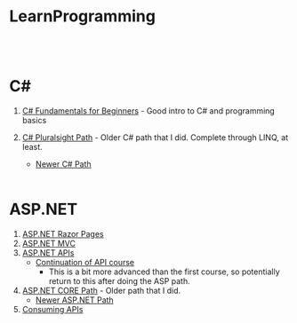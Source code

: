 # LearnProgramming


<br><br>
# C#
1. [C# Fundamentals for Beginners](https://www.youtube.com/watch?v=0QUgvfuKvWU&list=PLb4udlTNRMm5tdPc44p7gtftuyMlC9lNT) 
        - Good intro to C# and programming basics

2. [C# Pluralsight Path](https://app.pluralsight.com/paths/skill/csharp) - Older C# path that I did.  Complete through LINQ, at least.
    - [Newer C# Path](https://app.pluralsight.com/paths/skills/c-10)<br><br>

# ASP.NET
1. [ASP.NET Razor Pages](https://app.pluralsight.com/library/courses/asp-dot-net-core-6-razor-pages-fundamentals/table-of-contents)
2. [ASP.NET MVC](https://app.pluralsight.com/library/courses/asp-dot-net-core-6-fundamentals/table-of-contents)
3. [ASP.NET APIs](https://app.pluralsight.com/library/courses/asp-dot-net-core-6-web-api-fundamentals/table-of-contents)
    - [Continuation of API course](https://app.pluralsight.com/library/courses/asp-dot-net-core-6-web-api-deep-dive/table-of-contents)
        - This is a bit more advanced than the first course, so potentially return to this after doing the ASP path.
4. [ASP.NET CORE Path](https://app.pluralsight.com/paths/skill/aspnet-core) - Older path that I did.
    - [Newer ASP.NET Path](https://app.pluralsight.com/paths/skills/aspnet-core-6)
5. [Consuming APIs](https://app.pluralsight.com/library/courses/using-httpclient-consume-apis-dot-net/table-of-contents)<br><br>
   

